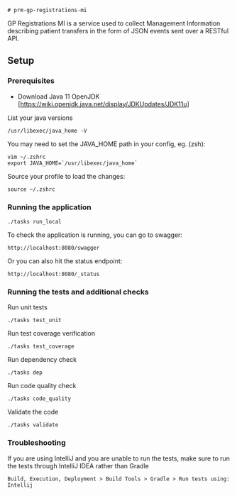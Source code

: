     # prm-gp-registrations-mi

GP Registrations MI is a service used to collect Management Information describing patient transfers in the form of JSON events sent over a RESTful API.

## Setup

### Prerequisites

- Download Java 11 OpenJDK [https://wiki.openjdk.java.net/display/JDKUpdates/JDK11u]

List your java versions
```
/usr/libexec/java_home -V 
```

You may need to set the JAVA_HOME path in your config, eg. (zsh):
```
vim ~/.zshrc
export JAVA_HOME=`/usr/libexec/java_home`
```

Source your profile to load the changes:
```
source ~/.zshrc
```

### Running the application

```
./tasks run_local
```
To check the application is running, you can go to swagger:
```
http://localhost:8080/swagger
```

Or you can also hit the status endpoint:
```
http://localhost:8080/_status
```


### Running the tests and additional checks

Run unit tests
```
./tasks test_unit
```

Run test coverage verification
```
./tasks test_coverage
```

Run dependency check
```
./tasks dep
```

Run code quality check
```
./tasks code_quality
```

Validate the code
```
./tasks validate
```


### Troubleshooting
If you are using IntelliJ and you are unable to run the tests, 
make sure to run the tests through IntelliJ IDEA rather than Gradle 
```
Build, Execution, Deployment > Build Tools > Gradle > Run tests using: Intellij
```